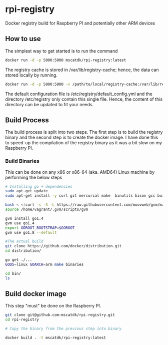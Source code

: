 # rpi-registry

Docker registry build for Raspberry PI and potentially other ARM devices

## How to use

The simplest way to get started is to run the command

```bash
docker run -d -p 5000:5000 mscatdk/rpi-registry:latest
```

The registry cache is stored in /var/lib/registry-cache; hence, the data can stored locally by running.

```bash
docker run -d -p 5000:5000 -v /path/to/local/registry-cache:/var/lib/registry-cache mscatdk/rpi-registry:latest
```

The default configuration file is /etc/registry/default_config.yml and the directory /etc/registry only contain this single file. Hence, the content of this directory can be updated to fit your needs.

## Build Process

The build process is split into two steps. The first step is to build the registry binary and the second step is to create the docker image. I have done this to speed-up the compilation of the registry binary as it was a bit slow on my Raspberry PI.

### Build Binaries

This can be done on any x86 or x86-64 (aka. AMD64) Linux machine by performing the below steps

```bash
# Installing go + dependencies
sudo apt-get update
sudo apt-get install -y curl git mercurial make  binutils bison gcc build-essential

bash < <(curl -s -S -L https://raw.githubusercontent.com/moovweb/gvm/master/binscripts/gvm-installer)
source /home/vagrant/.gvm/scripts/gvm

gvm install go1.4
gvm use go1.4
export GOROOT_BOOTSTRAP=$GOROOT
gvm use go1.8 --default

#The actual build
git clone https://github.com/docker/distribution.git
cd distribution/

go get ./...
GOOS=linux GOARCH=arm make binaries

cd bin/
ls
```

## Build docker image

This step "must" be done on the Raspberry PI.

```bash
git clone git@github.com:mscatdk/rpi-registry.git
cd rpi-registry

# Copy the binary from the previous step into binary

docker build . -t mscatdk/rpi-registry:latest
```